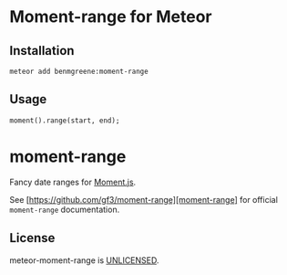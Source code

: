 # Moment-range for Meteor

Installation
-------------

`meteor add benmgreene:moment-range`

Usage
-------------

`moment().range(start, end);`


moment-range
============

Fancy date ranges for [Moment.js][moment].

See [https://github.com/gf3/moment-range][moment-range] for official `moment-range` documentation.

License
-------

meteor-moment-range is [UNLICENSED][unlicense].

[moment]: http://momentjs.com/
[unlicense]: http://unlicense.org/
[moment-range]: https://github.com/gf3/moment-range